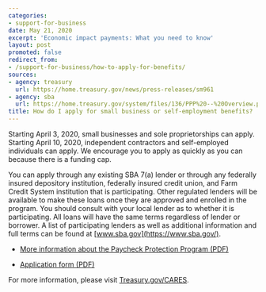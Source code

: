 ```yaml
---
categories:
- support-for-business
date: May 21, 2020
excerpt: 'Economic impact payments: What you need to know'
layout: post
promoted: false
redirect_from:
- /support-for-business/how-to-apply-for-benefits/
sources:
- agency: treasury
  url: https://home.treasury.gov/news/press-releases/sm961
- agency: sba
  url: https://home.treasury.gov/system/files/136/PPP%20--%20Overview.pdf
title: How do I apply for small business or self-employment benefits?
---
```


Starting April 3, 2020, small businesses and sole proprietorships can apply. Starting April 10, 2020, independent contractors and self-employed individuals can apply. We encourage you to apply as quickly as you can because there is a funding cap.

You can apply through any existing SBA 7(a) lender or through any federally insured depository institution, federally insured credit union, and Farm Credit System institution that is participating. Other regulated lenders will be available to make these loans once they are approved and enrolled in the program. You should consult with your local lender as to whether it is participating. All loans will have the same terms regardless of lender or borrower. A list of participating lenders as well as additional information and full terms can be found at [www.sba.gov](https://www.sba.gov/).

- [More information about the Paycheck Protection Program (PDF)](https://home.treasury.gov/system/files/136/PPP%20--%20Overview.pdf)

- [Application form (PDF)](https://home.treasury.gov/system/files/136/Paycheck-Protection-Program-Application-3-30-2020-v3.pdf)

For more information, please visit [Treasury.gov/CARES](https://www.treasury.gov/CARES).